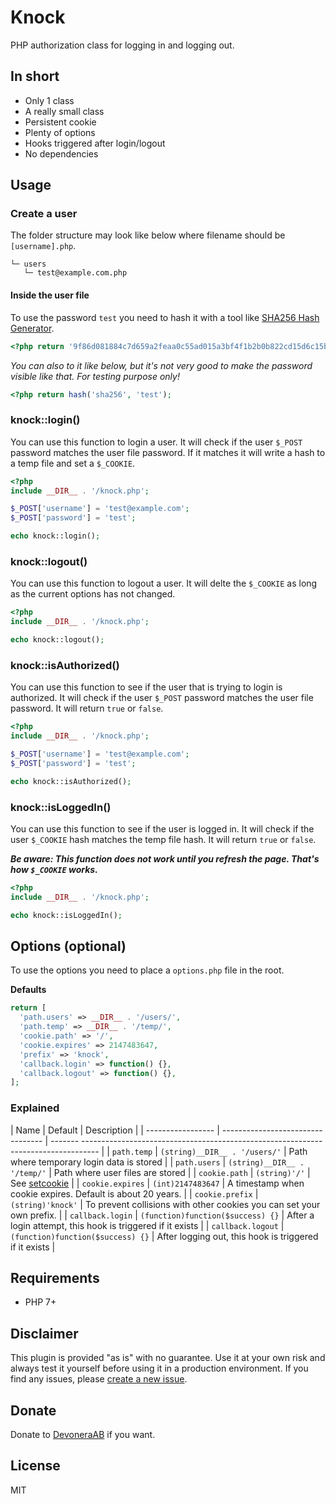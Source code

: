 # Knock

PHP authorization class for logging in and logging out.

## In short

- Only 1 class
- A really small class
- Persistent cookie
- Plenty of options
- Hooks triggered after login/logout
- No dependencies

## Usage

### Create a user

The folder structure may look like below where filename should be `[username].php`.

```text
└─ users
   └─ test@example.com.php
```

#### Inside the user file

To use the password `test` you need to hash it with a tool like [SHA256 Hash Generator](https://passwordsgenerator.net/sha256-hash-generator/).

```php
<?php return '9f86d081884c7d659a2feaa0c55ad015a3bf4f1b2b0b822cd15d6c15b0f00a08';
```

*You can also to it like below, but it's not very good to make the password visible like that. For testing purpose only!*

```php
<?php return hash('sha256', 'test');
```

### knock::login()

You can use this function to login a user. It will check if the user `$_POST` password matches the user file password. If it matches it will write a hash to a temp file and set a `$_COOKIE`.

```php
<?php
include __DIR__ . '/knock.php';

$_POST['username'] = 'test@example.com';
$_POST['password'] = 'test';

echo knock::login();
```

### knock::logout()

You can use this function to logout a user. It will delte the `$_COOKIE` as long as the current options has not changed.

```php
<?php
include __DIR__ . '/knock.php';

echo knock::logout();
```

### knock::isAuthorized()

You can use this function to see if the user that is trying to login is authorized. It will check if the user `$_POST` password matches the user file password. It will return `true` or `false`.

```php
<?php
include __DIR__ . '/knock.php';

$_POST['username'] = 'test@example.com';
$_POST['password'] = 'test';

echo knock::isAuthorized();
```

### knock::isLoggedIn()

You can use this function to see if the user is logged in. It will check if the user `$_COOKIE` hash matches the temp file hash. It will return `true` or `false`.

***Be aware: This function does not work until you refresh the page. That's how `$_COOKIE` works.***

```php
<?php
include __DIR__ . '/knock.php';

echo knock::isLoggedIn();
```

## Options (optional)

To use the options you need to place a `options.php` file in the root.

**Defaults**

```php
return [
  'path.users' => __DIR__ . '/users/',
  'path.temp' => __DIR__ . '/temp/',
  'cookie.path' => '/',
  'cookie.expires' => 2147483647,
  'prefix' => 'knock',
  'callback.login' => function() {},
  'callback.logout' => function() {},
];
```

### Explained

| Name              | Default                           | Description                                                                                |
| ----------------- | --------------------------------- | ------- ---------------------------------------------------------------------------------- |
| `path.temp`       | `(string)__DIR__ . '/users/'`     | Path where temporary login data is stored                                                  |
| `path.users`      | `(string)__DIR__ . '/temp/'`      | Path where user files are stored                                                           |
| `cookie.path`     | `(string)'/'`                     | See [setcookie](http://php.net/manual/en/function.setcookie.php)                           |
| `cookie.expires`  | `(int)2147483647`                 | A timestamp when cookie expires. Default is about 20 years.                                |
| `cookie.prefix`   | `(string)'knock'`                 | To prevent collisions with other cookies you can set your own prefix.                      |
| `callback.login`  | `(function)function($success) {}` | After a login attempt, this hook is triggered if it exists                                 |
| `callback.logout` | `(function)function($success) {}` | After logging out, this hook is triggered if it exists                                     |

## Requirements

- PHP 7+

## Disclaimer

This plugin is provided "as is" with no guarantee. Use it at your own risk and always test it yourself before using it in a production environment. If you find any issues, please [create a new issue](issues/new).

## Donate

Donate to [DevoneraAB](https://www.paypal.me/DevoneraAB) if you want.

## License

MIT